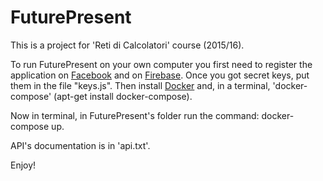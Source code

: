 # FuturePresent

This is a project for 'Reti di Calcolatori' course (2015/16).

To run FuturePresent on your own computer you first need to register the application on [Facebook](https://developers.facebook.com/) and on [Firebase](https://www.firebase.com/).
Once you got secret keys, put them in the file "keys.js".
Then install [Docker](https://docker.com) and, in a terminal, 'docker-compose' (apt-get install docker-compose).

Now in terminal, in FuturePresent's folder run the command: docker-compose up.

API's documentation is in 'api.txt'.

Enjoy!

